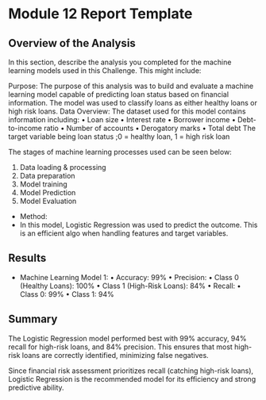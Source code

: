 # Module 12 Report Template

## Overview of the Analysis

In this section, describe the analysis you completed for the machine learning models used in this Challenge. This might include:

Purpose:
The purpose of this analysis was to build and evaluate a machine learning model capable of predicting loan status based on financial information. The model was used to classify loans as either healthy loans or high risk loans.
Data Overview:
The dataset used for this model contains information including:
	•	Loan size
	•	Interest rate
	•	Borrower income
	•	Debt-to-income ratio
	•	Number of accounts
	•	Derogatory marks
	•	Total debt
The target variable being loan status ;0 = healthy loan, 1 = high risk loan

The stages of machine learning processes used can be seen below:
1. Data loading & processing
2. Data preparation
3. Model training
4. Model Prediction
5. Model Evaluation
   

* Method:
* In this model, Logistic Regression was used to predict the outcome. This is an efficient algo when handling features and target variables.

## Results

* Machine Learning Model 1:
    •	Accuracy: 99%
	•	Precision:
	•	Class 0 (Healthy Loans): 100% 
	•	Class 1 (High-Risk Loans): 84% 
	•	Recall:
	•	Class 0: 99% 
	•	Class 1: 94% 

## Summary

The Logistic Regression model performed best with 99% accuracy, 94% recall for high-risk loans, and 84% precision. This ensures that most high-risk loans are correctly identified, minimizing false negatives.

Since financial risk assessment prioritizes recall (catching high-risk loans), Logistic Regression is the recommended model for its efficiency and strong predictive ability.
